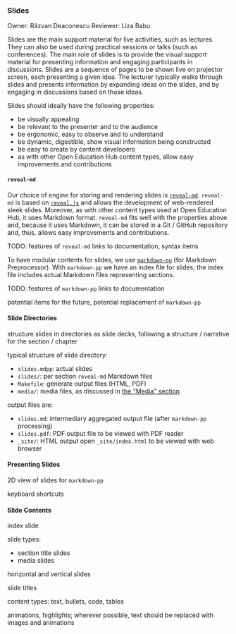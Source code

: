 ### Slides

Owner: Răzvan Deaconescu
Reviewer: Liza Babu

Slides are the main support material for live activities, such as lectures.
They can also be used during practical sessions or talks (such as conferences).
The main role of slides is to provide the visual support material for presenting information and engaging participants in discussions.
Slides are a sequence of pages to be shown live on projector screen, each presenting a given idea.
The lecturer typically walks through slides and presents information by expanding ideas on the slides, and by engaging in discussions based on those ideas.

Slides should ideally have the following properties:

- be visually appealing
- be relevant to the presenter and to the audience
- be ergonomic, easy to observe and to understand
- be dynamic, digestible, show visual information being constructed
- be easy to create by content developers
- as with other Open Education Hub content types, allow easy improvements and contributions

#### `reveal-md`

Our choice of engine for storing and rendering slides is [`reveal-md`](https://github.com/webpro/reveal-md).
`reveal-md` is based on [`reveal.js`](https://revealjs.com/) and allows the development of web-rendered sleek slides.
Moreover, as with other content types used at Open Education Hub, it uses Markdown format.
`reveal-md` fits well with the properties above and, because it uses Markdown, it can be stored in a Git / GitHub repository and, thus, allows easy improvements and contributions.

TODO: features of `reveal-md`
links to documentation, syntax items

To have modular contents for slides, we use [`markdown-pp`](https://github.com/amyreese/markdown-pp) (for Markdown Preprocessor).
With `markdown-pp` we have an index file for slides;
the index file includes actual Markdown files representing sections.

TODO: features of `markdown-pp`
links to documentation

potential items for the future, potential replacement of `markdown-pp`

#### Slide Directories

structure slides in directories as slide decks, following a structure / narrative for the section / chapter

typical structure of slide directory:

- `slides.mdpp`: actual slides
- `slides/`: per section `reveal-md` Markdown files
- `Makefile`: generate output files (HTML, PDF)
- `media/`: media files, as discussed in [the "Media" section](../../media/reading/README.md)

output files are:

- `slides.md`: intermediary aggregated output file (after `markdown-pp` processing)
- `slides.pdf`: PDF output file
  to be viewed with PDF reader
- `_site/`: HTML output
  open `_site/index.html`
  to be viewed with web browser

#### Presenting Slides

2D view of slides for `markdown-pp`

keyboard shortcuts

#### Slide Contents

index slide

slide types:

- section title slides
- media slides

horizontal and vertical slides

slide titles

content types: text, bullets, code, tables

animations, highlights;
wherever possible, text should be replaced with images and animations
